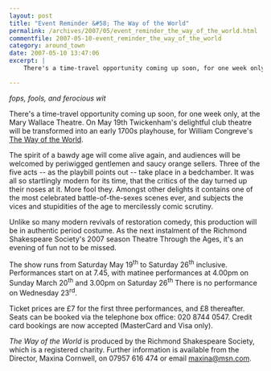 ```yaml
---
layout: post
title: "Event Reminder &#58; The Way of the World"
permalink: /archives/2007/05/event_reminder_the_way_of_the_world.html
commentfile: 2007-05-10-event_reminder_the_way_of_the_world
category: around_town
date: 2007-05-10 13:47:06
excerpt: |
    There's a time-travel opportunity coming up soon, for one week only, at the Mary Wallace Theatre. On May 19th Twickenham's delightful club theatre will be transformed into an early 1700s playhouse, for William Congreve's <a href="https://stmargarets.london/event/Play/200705100745.">The Way of the World</a>

---
```


*fops, fools, and ferocious wit*

There's a time-travel opportunity coming up soon, for one week only, at the Mary Wallace Theatre. On May 19th Twickenham's delightful club theatre will be transformed into an early 1700s playhouse, for William Congreve's [The Way of the World](https://stmargarets.london/event/Play/200705100745).

The spirit of a bawdy age will come alive again, and audiences will be welcomed by periwigged gentlemen and saucy orange sellers. Three of the five acts -- as the playbill points out -- take place in a bedchamber. It was all so startlingly modern for its time, that the critics of the day turned up their noses at it. More fool they. Amongst other delights it contains one of the most celebrated battle-of-the-sexes scenes ever, and subjects the vices and stupidities of the age to mercilessly comic scrutiny.

Unlike so many modern revivals of restoration comedy, this production will be in authentic period costume. As the next instalment of the Richmond Shakespeare Society's 2007 season Theatre Through the Ages, it's an evening of fun not to be missed.

The show runs from Saturday May 19<sup>th</sup> to Saturday 26<sup>th</sup> inclusive. Performances start on at 7.45, with matinee performances at 4.00pm on Sunday March 20<sup>th</sup> and 3.00pm on Saturday 26<sup>th</sup> There is no performance on Wednesday 23<sup>rd</sup>.

Ticket prices are £7 for the first three performances, and £8 thereafter. Seats can be booked via the telephone box office: 020 8744 0547. Credit card bookings are now accepted (MasterCard and Visa only).

*The Way of the World* is produced by the Richmond Shakespeare Society, which is a registered charity. Further information is available from the Director, Maxina Cornwell, on 07957 616 474 or email <maxina@msn.com>.
